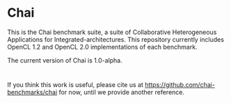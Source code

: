 # Chai
This is the Chai benchmark suite, a suite of Collaborative Heterogeneous Applications for Integrated-architectures. This repository currently includes OpenCL 1.2 and OpenCL 2.0 implementations of each benchmark.

The current version of Chai is 1.0-alpha.

#

If you think this work is useful, please cite us at https://github.com/chai-benchmarks/chai for now, until we provide another reference.
